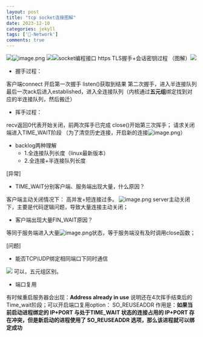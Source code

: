 ```yaml
---
layout: post
title: "tcp socket连接图解"
date: 2023-12-10
categories: jekyll
tags: ['🥁-Network']
comments: true
---
```


![](https://cdn.nlark.com/yuque/0/2023/jpeg/26575180/1699164916039-80d5750a-4145-4ae3-9879-ed9010125c2b.jpeg#averageHue=%23dee4cc&clientId=u1ef7964f-b871-4&from=paste&height=294&id=zP3So&originHeight=714&originWidth=640&originalType=url&ratio=2.640000104904175&rotation=0&showTitle=false&status=done&style=shadow&taskId=u506d6170-67d5-4d00-8a23-1862fe20090&title=&width=263.3006591796875)![image.png](https://cdn.nlark.com/yuque/0/2023/png/26575180/1699164999066-cbab5b88-326e-455d-8f79-d53c06bd7b36.png#averageHue=%23378b14&clientId=u1ef7964f-b871-4&from=paste&height=147&id=u1ad3f20b&originHeight=285&originWidth=673&originalType=binary&ratio=2.640000104904175&rotation=0&showTitle=false&size=136662&status=done&style=shadow&taskId=u76d28433-a338-47a2-886d-20d044a4aad&title=&width=347.9242401123047)
![](https://cdn.nlark.com/yuque/0/2023/webp/26575180/1699166025265-9f6aef88-1aa4-4883-8033-52cb895076fc.webp#averageHue=%23f9f9f9&clientId=ue349ab1b-ceff-4&from=paste&height=167&id=u1d55206d&originHeight=675&originWidth=1440&originalType=url&ratio=2.640000104904175&rotation=0&showTitle=false&status=done&style=shadow&taskId=u1186b4a9-d13e-4ddc-a01a-830d3297653&title=&width=356.2840881347656)![socket编程接口](https://cdn.nlark.com/yuque/0/2023/png/26575180/1699171093781-84c534b4-98a1-4c8c-ba6f-4ce32eecfe3a.png#averageHue=%23f6f6f6&clientId=ud864c216-927e-4&from=paste&height=100&id=pZBtQ&originHeight=443&originWidth=1158&originalType=binary&ratio=2.640000104904175&rotation=0&showTitle=true&size=171557&status=done&style=shadow&taskId=u30c238aa-7474-4207-92da-ab6c62ef88a&title=socket%E7%BC%96%E7%A8%8B%E6%8E%A5%E5%8F%A3&width=261.62310791015625 "socket编程接口")
https TLS握手+会话密钥过程 （图解）![](https://cdn.nlark.com/yuque/0/2023/png/26575180/1699410307585-71d5cbbc-e022-4bc3-b2d1-93adf1cc3cd9.png#averageHue=%23fbf6e5&clientId=ud864c216-927e-4&from=paste&height=803&id=u1352b305&originHeight=2807&originWidth=1545&originalType=url&ratio=2.640000104904175&rotation=0&showTitle=false&status=done&style=shadow&taskId=u72895000-9f8c-4eee-84e5-0811981e050&title=&width=442.0272216796875)

- 握手过程：

客户端connect 开启第一次握手
listen()获取到结果 第二次握手，进入半连接队列
最后一次ack后进入established，进入全连接队列（内核通过**五元组**绑定找到对应的半连接队列，然后搬迁）
 

- 挥手过程：

recv返回0代表开始关闭，前两次挥手已完成
close()开始第三次挥手；
请求关闭端进入TIME_WAIT阶段
（为了清空历史连接，开启新的连接![image.png](https://cdn.nlark.com/yuque/0/2023/png/26575180/1699168627887-4c1d9bd1-c7f7-499e-b087-7203e4df72f3.png#averageHue=%23e8e6e4&clientId=ue349ab1b-ceff-4&from=paste&height=38&id=u0d8ce4f0&originHeight=135&originWidth=1772&originalType=binary&ratio=2.640000104904175&rotation=0&showTitle=false&size=62677&status=done&style=shadow&taskId=u04ab2741-aea4-40c8-a0db-23c088a638d&title=&width=497.21209716796875)）

- backlog两种理解
   - 1.全连接队列长度（linux最新版本）
   - 2.全连接+半连接队列长度

[异常]

- TIME_WAIT分别客户端、服务端出现大量，什么原因？

客户端主动关闭情况下： 高并发+短连接过多。
![image.png](https://cdn.nlark.com/yuque/0/2023/png/26575180/1699513050903-b3ec2cfd-a141-4025-a7d7-66acbc6064e5.png#averageHue=%23f6f5f4&clientId=ud864c216-927e-4&from=paste&height=222&id=u3c58e253&originHeight=1020&originWidth=1414&originalType=binary&ratio=2.640000104904175&rotation=0&showTitle=false&size=307512&status=done&style=shadow&taskId=ufa1336b7-d057-4159-8fb7-b98e1d56794&title=&width=307.6020202636719)
server主动关闭下，主要是代码逻辑问题，导致大量连接主动关闭；

- 客户端出现大量FIN_WAIT原因？

等同于服务端进入大量![image.png](https://cdn.nlark.com/yuque/0/2023/png/26575180/1699168057822-827db988-e0c3-48d4-b825-ba9e01328586.png#averageHue=%23e2c7b0&clientId=ue349ab1b-ceff-4&from=paste&height=19&id=u91c66ffd&originHeight=50&originWidth=140&originalType=binary&ratio=2.640000104904175&rotation=0&showTitle=false&size=10514&status=done&style=shadow&taskId=ue4301d59-6f39-44c3-af12-a2b2f6125bf&title=&width=53.0303009230682)状态，等于服务端没有及时调用close函数；


[问题]

- 能否TCP\UDP绑定相同端口下同时通信

![](https://cdn.nlark.com/yuque/0/2023/jpeg/26575180/1699241415180-3366e0f3-afcc-4143-a205-3839d0c7990e.jpeg#averageHue=%23dddbc7&clientId=ud864c216-927e-4&from=paste&height=350&id=u6e7b4c89&originHeight=1197&originWidth=952&originalType=url&ratio=2.640000104904175&rotation=0&showTitle=false&status=done&style=shadow&taskId=u28586b03-41b6-45cb-bea5-64dd1c29ae4&title=&width=278.0085144042969)  可以，五元组区别。

- 端口复用

有时候重启服务器会出现：**Address already in use**
说明还在4次挥手结束后的Time_wait阶段；可以开启端口复用option： 
SO_REUSEADDR 作用是：**如果当前启动进程绑定的 IP+PORT 与处于TIME_WAIT 状态的连接占用的 IP+PORT 存在冲突，但是新启动的进程使用了 SO_REUSEADDR 选项，那么该进程就可以绑定成功**

